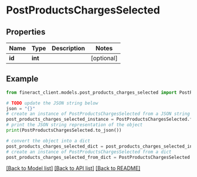 # PostProductsChargesSelected


## Properties

Name | Type | Description | Notes
------------ | ------------- | ------------- | -------------
**id** | **int** |  | [optional] 

## Example

```python
from fineract_client.models.post_products_charges_selected import PostProductsChargesSelected

# TODO update the JSON string below
json = "{}"
# create an instance of PostProductsChargesSelected from a JSON string
post_products_charges_selected_instance = PostProductsChargesSelected.from_json(json)
# print the JSON string representation of the object
print(PostProductsChargesSelected.to_json())

# convert the object into a dict
post_products_charges_selected_dict = post_products_charges_selected_instance.to_dict()
# create an instance of PostProductsChargesSelected from a dict
post_products_charges_selected_from_dict = PostProductsChargesSelected.from_dict(post_products_charges_selected_dict)
```
[[Back to Model list]](../README.md#documentation-for-models) [[Back to API list]](../README.md#documentation-for-api-endpoints) [[Back to README]](../README.md)


